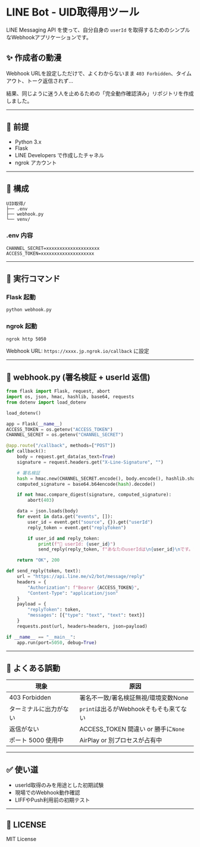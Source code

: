 # LINE Bot - UID取得用ツール

LINE Messaging API を使って、自分自身の `userId` を取得するためのシンプルなWebhookアプリケーションです。

## ✨ 作成者の動漫

Webhook URLを設定しただけで、よくわからないまま `403 Forbidden`、タイムアウト、トーク返信されず...

結果、同じように迷う人を止めるための「完全動作確認済み」リポジトリを作成しました。

---

## 📄 前提

- Python 3.x
- Flask 
- LINE Developers で作成したチャネル
- ngrok アカウント

---

## 📁 構成

```
UID取得/
├── .env
├── webhook.py
└── venv/
```

### .env 内容
```
CHANNEL_SECRET=xxxxxxxxxxxxxxxxxxxx
ACCESS_TOKEN=xxxxxxxxxxxxxxxxxxxx
```

---

## 🚀 実行コマンド

### Flask 起動
```bash
python webhook.py
```

### ngrok 起動
```bash
ngrok http 5050
```

Webhook URL: `https://xxxx.jp.ngrok.io/callback` に設定

---

## 📂 webhook.py (署名検証 + userId 返信)

```python
from flask import Flask, request, abort
import os, json, hmac, hashlib, base64, requests
from dotenv import load_dotenv

load_dotenv()

app = Flask(__name__)
ACCESS_TOKEN = os.getenv("ACCESS_TOKEN")
CHANNEL_SECRET = os.getenv("CHANNEL_SECRET")

@app.route("/callback", methods=["POST"])
def callback():
    body = request.get_data(as_text=True)
    signature = request.headers.get("X-Line-Signature", "")

    # 署名検証
    hash = hmac.new(CHANNEL_SECRET.encode(), body.encode(), hashlib.sha256).digest()
    computed_signature = base64.b64encode(hash).decode()

    if not hmac.compare_digest(signature, computed_signature):
        abort(403)

    data = json.loads(body)
    for event in data.get("events", []):
        user_id = event.get("source", {}).get("userId")
        reply_token = event.get("replyToken")

        if user_id and reply_token:
            print(f"📣 userId: {user_id}")
            send_reply(reply_token, f"あなたのuserIdは\n{user_id}\nです。")

    return "OK", 200

def send_reply(token, text):
    url = "https://api.line.me/v2/bot/message/reply"
    headers = {
        "Authorization": f"Bearer {ACCESS_TOKEN}",
        "Content-Type": "application/json"
    }
    payload = {
        "replyToken": token,
        "messages": [{"type": "text", "text": text}]
    }
    requests.post(url, headers=headers, json=payload)

if __name__ == "__main__":
    app.run(port=5050, debug=True)
```

---

## 🚫 よくある誤動

| 現象 | 原因 |
|--------|--------|
| 403 Forbidden | 署名不一致/署名検証無視/環境変数None |
| ターミナルに出力がない | `print`は出るがWebhookそもそも来てない |
| 返信がない | ACCESS_TOKEN 間違い or 勝手に`None` |
| ポート 5000 使用中 | AirPlay or 別プロセスが占有中 |

---

## ✅ 使い道

- userId取得のみを用途とした初期試験
- 現場でのWebhook動作確認
- LIFFやPush利用前の初期テスト

---

## 💼 LICENSE

MIT License
